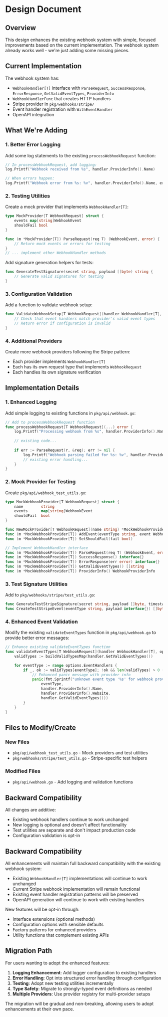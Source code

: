 # Design Document

## Overview

This design enhances the existing webhook system with simple, focused improvements based on the current implementation. The webhook system already works well - we're just adding some missing pieces.

## Current Implementation

The webhook system has:
- `WebhookHandler[T]` interface with `ParseRequest`, `SuccessResponse`, `ErrorResponse`, `GetValidEventTypes`, `ProviderInfo`
- `WebhookHandlerFunc` that creates HTTP handlers
- Stripe provider in `pkg/webhooks/stripe/`
- Event handler registration with `WithEventHandler`
- OpenAPI integration

## What We're Adding

### 1. Better Error Logging

Add some log statements to the existing `processWebhookRequest` function:

```go
// In processWebhookRequest, add logging:
log.Printf("Webhook received from %s", handler.ProviderInfo().Name)

// When errors happen:
log.Printf("Webhook error from %s: %v", handler.ProviderInfo().Name, err)
```

### 2. Testing Utilities

Create a mock provider that implements `WebhookHandler[T]`:

```go
type MockProvider[T WebhookRequest] struct {
    events map[string]WebhookEvent
    shouldFail bool
}

func (m *MockProvider[T]) ParseRequest(req T) (WebhookEvent, error) {
    // Return mock events or errors for testing
}
// ... implement other WebhookHandler methods
```

Add signature generation helpers for tests:

```go
func GenerateTestSignature(secret string, payload []byte) string {
    // Generate valid signatures for testing
}
```

### 3. Configuration Validation

Add a function to validate webhook setup:

```go
func ValidateWebhookSetup[T WebhookRequest](handler WebhookHandler[T], options *WebhookHandlerOption) error {
    // Check that event handlers match provider's valid event types
    // Return error if configuration is invalid
}
```

### 4. Additional Providers

Create more webhook providers following the Stripe pattern:
- Each provider implements `WebhookHandler[T]`
- Each has its own request type that implements `WebhookRequest`
- Each handles its own signature verification

## Implementation Details

### 1. Enhanced Logging

Add simple logging to existing functions in `pkg/api/webhook.go`:

```go
// Add to processWebhookRequest function
func processWebhookRequest[T WebhookRequest](...) error {
    log.Printf("Processing webhook from %s", handler.ProviderInfo().Name)
    
    // existing code...
    
    if err := ParseRequest(r, &req); err != nil {
        log.Printf("Webhook parsing failed for %s: %v", handler.ProviderInfo().Name, err)
        // existing error handling...
    }
}
```

### 2. Mock Provider for Testing

Create `pkg/api/webhook_test_utils.go`:

```go
type MockWebhookProvider[T WebhookRequest] struct {
    name        string
    events      map[string]WebhookEvent
    shouldFail  bool
}

func NewMockProvider[T WebhookRequest](name string) *MockWebhookProvider[T]
func (m *MockWebhookProvider[T]) AddEvent(eventType string, event WebhookEvent)
func (m *MockWebhookProvider[T]) SetShouldFail(fail bool)

// Implement WebhookHandler interface
func (m *MockWebhookProvider[T]) ParseRequest(req T) (WebhookEvent, error)
func (m *MockWebhookProvider[T]) SuccessResponse() interface{}
func (m *MockWebhookProvider[T]) ErrorResponse(err error) interface{}
func (m *MockWebhookProvider[T]) GetValidEventTypes() []string
func (m *MockWebhookProvider[T]) ProviderInfo() WebhookProviderInfo
```

### 3. Test Signature Utilities

Add to `pkg/webhooks/stripe/test_utils.go`:

```go
func GenerateTestStripeSignature(secret string, payload []byte, timestamp time.Time) string
func CreateTestStripeEvent(eventType string, payload interface{}) []byte
```

### 4. Enhanced Event Validation

Modify the existing `validateEventTypes` function in `pkg/api/webhook.go` to provide better error messages:

```go
// Enhance existing validateEventTypes function
func validateEventTypes[T WebhookRequest](handler WebhookHandler[T], options *WebhookHandlerOption) {
    validTypes := buildValidTypesMap(handler.GetValidEventTypes())

    for eventType := range options.EventHandlers {
        if _, ok := validTypes[eventType]; !ok && len(validTypes) > 0 {
            // Enhanced panic message with provider info
            panic(fmt.Sprintf("unknown event type '%s' for webhook provider %s (%s). Valid types: %v", 
                eventType, 
                handler.ProviderInfo().Name,
                handler.ProviderInfo().Website,
                handler.GetValidEventTypes()))
        }
    }
}
```

## Files to Modify/Create

### New Files
- `pkg/api/webhook_test_utils.go` - Mock providers and test utilities
- `pkg/webhooks/stripe/test_utils.go` - Stripe-specific test helpers

### Modified Files  
- `pkg/api/webhook.go` - Add logging and validation functions

## Backward Compatibility

All changes are additive:
- Existing webhook handlers continue to work unchanged
- New logging is optional and doesn't affect functionality
- Test utilities are separate and don't impact production code
- Configuration validation is opt-in

## Backward Compatibility

All enhancements will maintain full backward compatibility with the existing webhook system:

- Existing `WebhookHandler[T]` implementations will continue to work unchanged
- Current Stripe webhook implementation will remain functional
- Existing event handler registration patterns will be preserved
- OpenAPI generation will continue to work with existing handlers

New features will be opt-in through:
- Interface extensions (optional methods)
- Configuration options with sensible defaults
- Factory patterns for enhanced providers
- Utility functions that complement existing APIs

## Migration Path

For users wanting to adopt the enhanced features:

1. **Logging Enhancement**: Add logger configuration to existing handlers
2. **Error Handling**: Opt into structured error handling through configuration
3. **Testing**: Adopt new testing utilities incrementally
4. **Type Safety**: Migrate to strongly-typed event definitions as needed
5. **Multiple Providers**: Use provider registry for multi-provider setups

The migration will be gradual and non-breaking, allowing users to adopt enhancements at their own pace.
